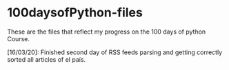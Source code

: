 # 100daysofPython-files
These are the files that reflect my progress on the 100 days of python Course.

[16/03/20]: Finished second day of RSS feeds parsing and getting correctly sorted all articles of el país.
